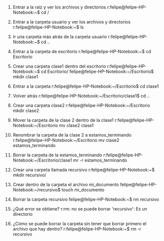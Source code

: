 1. Entrar a la raíz y ver los archivos y directorios
r:felipe@felipe-HP-Notebook:~$ cd /

2. Entrar a la carpeta usuario y ver los archivos y
directorios
r:felipe@felipe-HP-Notebook:~$ ls

3. Ir una carpeta más atrás de la carpeta usuario
r:felipe@felipe-HP-Notebook:~$ cd ..

4. Entrar a la carpeta de escritorio
r:felipe@felipe-HP-Notebook:~$ cd Escritorio

5. Crear una carpeta clase1 dentro del escritorio
r:felipe@felipe-HP-Notebook:~$ cd Escritorio/
felipe@felipe-HP-Notebook:~/Escritorio$ mkdir clase1

6. Entrar a la carpeta
r:felipe@felipe-HP-Notebook:~/Escritorio$ cd clase1

7. Volver atrás
r:felipe@felipe-HP-Notebook:~/Escritorio/clase1$ cd ..

8. Crear una carpeta clase2
r:felipe@felipe-HP-Notebook:~/Escritorio mkdir clase2

9. Mover la carpeta de la clase 2 dentro de la clase1
r:felipe@felipe-HP-Notebook:~/Escritorio mv clase2 clase1

10. Renombrar la carpeta de la clase 2 a estamos_terminando
r:felipe@felipe-HP-Notebook:~/Escritorio mv clase2 estamos_terminando

11. Borrar la carpeta de la estamos_terminando
r:felipe@felipe-HP-Notebook:~/Escritorio/clase1 mr -r estamos_terminando

12. Crear una carpeta llamada recursivo
r:felipe@felipe-HP-Notebook:~$ mkdir recursivo/

13. Crear dentro de la carpeta el archivo mi_documento
felipe@felipe-HP-Notebook:~/recursivo$ touch mi_documento

14. Borrar la carpeta recursivo
felipe@felipe-HP-Notebook:~$ rm recursivo

15. ¿Qué error se obtiene?
r:rm: no se puede borrar 'recursivo': Es un directorio

16. ¿Cómo se puede borrar la carpeta sin tener que borrar primero el
archivo que hay dentro?
r:felipe@felipe-HP-Notebook:~$ rm -r recursivo

